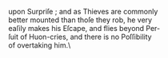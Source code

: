 upon Surpriſe ; and as Thieves are commonly\
better mounted than thoſe they rob, he very\
eaſily makes his Eſcape, and flies beyond Per-\
ſuit of Huon-cries, and there is no Poſſibility\
of overtaking him.\
